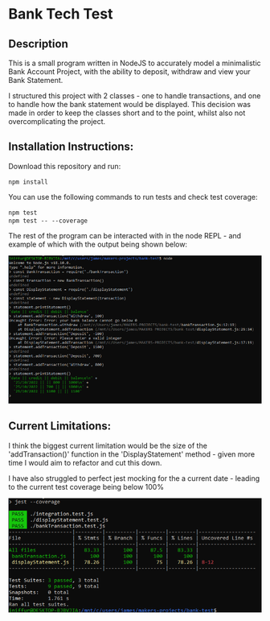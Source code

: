 # Bank Tech Test

## Description

This is a small program written in NodeJS to accurately model a minimalistic Bank Account Project, with the ability to deposit, withdraw and view your Bank Statement.

I structured this project with 2 classes - one to handle transactions, and one to handle how the bank statement would be displayed. This decision was made in order to keep the classes short and to the point, whilst also not overcomplicating the project.

## Installation Instructions:

Download this repository and run: 

```
npm install
```

You can use the following commands to run tests and check test coverage:

```
npm test
npm test -- --coverage
```

The rest of the program can be interacted with in the node REPL - and example of which with the output being shown below:

![Screenshot](images/Screenshot_2022-10-25_184050.png)

## Current Limitations:

I think the biggest current limitation would be the size of the 'addTransaction()' function in the 'DisplayStatement' method - given more time I would aim to refactor and cut this down.

I have also struggled to perfect jest mocking for the a current date - leading to the current test coverage being below 100%

![Screenshot](images/Screenshot_2022-10-25_185646.png)